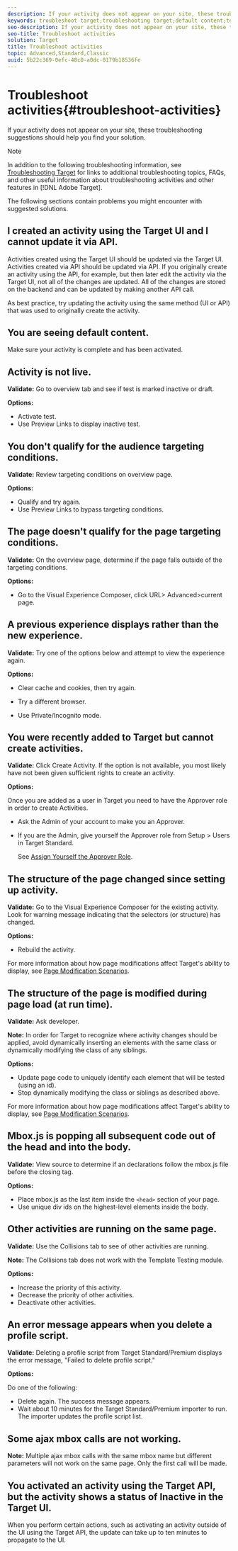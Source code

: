 ```yaml
---
description: If your activity does not appear on your site, these troubleshooting suggestions should help you find your solution.
keywords: troubleshoot target;troubleshooting target;default content;test not live;activity not live;targeting not working;previous experience displays;cannot create activities;can't create activities;create activities;page structure changed;page structure modified;error message;error delete profile script;ajax not working
seo-description: If your activity does not appear on your site, these troubleshooting suggestions should help you find your solution.
seo-title: Troubleshoot activities
solution: Target
title: Troubleshoot activities
topic: Advanced,Standard,Classic
uuid: 5b22c369-0efc-48c0-a0dc-0179b18536fe
---
```


# Troubleshoot activities{#troubleshoot-activities}

If your activity does not appear on your site, these troubleshooting suggestions should help you find your solution.

>[!NOTE]
>
>In addition to the following troubleshooting information, see [Troubleshooting Target](../../r-troubleshooting-target/troubleshooting-target.md#reference_A9DB82675D044BD8861F6752A4EE6839) for links to additional troubleshooting topics, FAQs, and other useful information about troubleshooting activities and other features in [!DNL Adobe Target].

The following sections contain problems you might encounter with suggested solutions.

## I created an activity using the Target UI and I cannot update it via API.

Activities created using the Target UI should be updated via the Target UI. Activities created via API should be updated via API. If you originally create an activity using the API, for example, but then later edit the activity via the Target UI, not all of the changes are updated. All of the changes are stored on the backend and can be updated by making another API call.

As best practice, try updating the activity using the same method (UI or API) that was used to originally create the activity.

## You are seeing default content.

Make sure your activity is complete and has been activated.

## Activity is not live.

**Validate:** Go to overview tab and see if test is marked inactive or draft.

**Options:**

* Activate test.  
* Use Preview Links to display inactive test.

## You don't qualify for the audience targeting conditions.

**Validate:** Review targeting conditions on overview page.

**Options:**

* Qualify and try again.
* Use Preview Links to bypass targeting conditions.

## The page doesn't qualify for the page targeting conditions.

**Validate:** On the overview page, determine if the page falls outside of the targeting conditions.

**Options:**

* Go to the Visual Experience Composer, click URL\> Advanced\>current page.

## A previous experience displays rather than the new experience.

**Validate:** Try one of the options below and attempt to view the experience again.

**Options:**

* Clear cache and cookies, then try again.

* Try a different browser.
* Use Private/Incognito mode.

## You were recently added to Target but cannot create activities.

**Validate:** Click Create Activity. If the option is not available, you most likely have not been given sufficient rights to create an activity.

**Options:**

Once you are added as a user in Target you need to have the Approver role in order to create Activities.

* Ask the Admin of your account to make you an Approver.
* If you are the Admin, give yourself the Approver role from Setup > Users in Target Standard. 

  See [Assign Yourself the Approver Role](../../administrating-target/start-target.md#task_15CAA437A71444E2932B333D5E66A3C7).

## The structure of the page changed since setting up activity.

**Validate:** Go to the Visual Experience Composer for the existing activity. Look for warning message indicating that the selectors (or structure) has changed.

**Options:**

* Rebuild the activity.

For more information about how page modifications affect Target's ability to display, see [Page Modification Scenarios](../../c-experiences/c-visual-experience-composer/r-troubleshoot-composer/vec-scenarios.md#concept_A458A95F65B4401588016683FB1694DB).

## The structure of the page is modified during page load (at run time).

**Validate:** Ask developer.

**Note:** In order for Target to recognize where activity changes should be applied, avoid dynamically inserting an elements with the same class or dynamically modifying the class of any siblings.

**Options:**

* Update page code to uniquely identify each element that will be tested (using an id).
* Stop dynamically modifying the class or siblings as described above.

For more information about how page modifications affect Target's ability to display, see [Page Modification Scenarios](../../c-experiences/c-visual-experience-composer/r-troubleshoot-composer/vec-scenarios.md#concept_A458A95F65B4401588016683FB1694DB).

## Mbox.js is popping all subsequent code out of the head and into the body.

**Validate:** View source to determine if an declarations follow the mbox.js file before the closing </body> tag.

**Options:**

* Place mbox.js as the last item inside the `<head>` section of your page.
* Use unique div ids on the highest-level elements inside the body.

## Other activities are running on the same page.

**Validate:** Use the Collisions tab to see of other activities are running.

**Note:** The Collisions tab does not work with the Template Testing module.

**Options:**

* Increase the priority of this activity.
* Decrease the priority of other activities.
* Deactivate other activities.

## An error message appears when you delete a profile script.

**Validate:** Deleting a profile script from Target Standard/Premium displays the error message, "Failed to delete profile script."

**Options:**

Do one of the following:

* Delete again. The success message appears.
* Wait about 10 minutes for the Target Standard/Premium importer to run. The importer updates the profile script list.

## Some ajax mbox calls are not working.

**Note:** Multiple ajax mbox calls with the same mbox name but different parameters will not work on the same page. Only the first call will be made.

## You activated an activity using the Target API, but the activity shows a status of Inactive in the Target UI.

When you perform certain actions, such as activating an activity outside of the UI using the Target API, the update can take up to ten minutes to propagate to the UI.